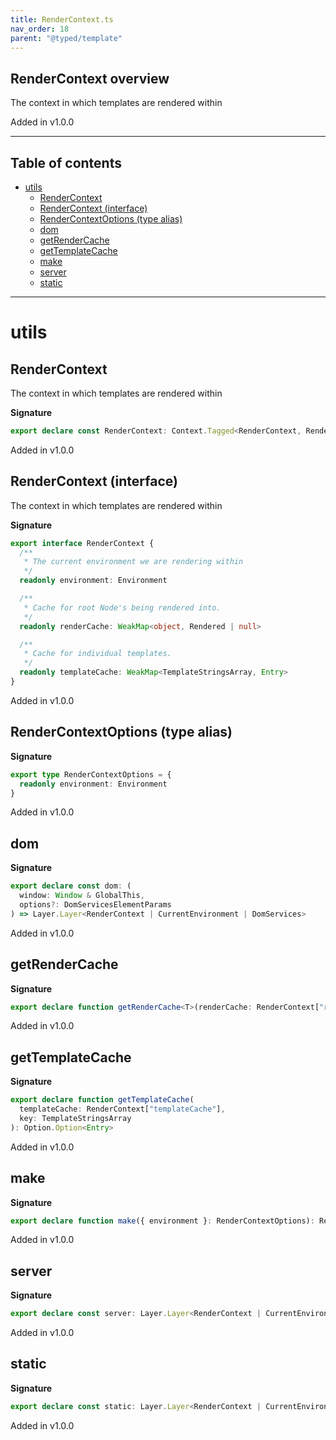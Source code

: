 ```yaml
---
title: RenderContext.ts
nav_order: 18
parent: "@typed/template"
---
```


## RenderContext overview

The context in which templates are rendered within

Added in v1.0.0

---

<h2 class="text-delta">Table of contents</h2>

- [utils](#utils)
  - [RenderContext](#rendercontext)
  - [RenderContext (interface)](#rendercontext-interface)
  - [RenderContextOptions (type alias)](#rendercontextoptions-type-alias)
  - [dom](#dom)
  - [getRenderCache](#getrendercache)
  - [getTemplateCache](#gettemplatecache)
  - [make](#make)
  - [server](#server)
  - [static](#static)

---

# utils

## RenderContext

The context in which templates are rendered within

**Signature**

```ts
export declare const RenderContext: Context.Tagged<RenderContext, RenderContext>
```

Added in v1.0.0

## RenderContext (interface)

The context in which templates are rendered within

**Signature**

```ts
export interface RenderContext {
  /**
   * The current environment we are rendering within
   */
  readonly environment: Environment

  /**
   * Cache for root Node's being rendered into.
   */
  readonly renderCache: WeakMap<object, Rendered | null>

  /**
   * Cache for individual templates.
   */
  readonly templateCache: WeakMap<TemplateStringsArray, Entry>
}
```

Added in v1.0.0

## RenderContextOptions (type alias)

**Signature**

```ts
export type RenderContextOptions = {
  readonly environment: Environment
}
```

Added in v1.0.0

## dom

**Signature**

```ts
export declare const dom: (
  window: Window & GlobalThis,
  options?: DomServicesElementParams
) => Layer.Layer<RenderContext | CurrentEnvironment | DomServices>
```

Added in v1.0.0

## getRenderCache

**Signature**

```ts
export declare function getRenderCache<T>(renderCache: RenderContext["renderCache"], key: object): Option.Option<T>
```

Added in v1.0.0

## getTemplateCache

**Signature**

```ts
export declare function getTemplateCache(
  templateCache: RenderContext["templateCache"],
  key: TemplateStringsArray
): Option.Option<Entry>
```

Added in v1.0.0

## make

**Signature**

```ts
export declare function make({ environment }: RenderContextOptions): RenderContext
```

Added in v1.0.0

## server

**Signature**

```ts
export declare const server: Layer.Layer<RenderContext | CurrentEnvironment, never, never>
```

Added in v1.0.0

## static

**Signature**

```ts
export declare const static: Layer.Layer<RenderContext | CurrentEnvironment, never, never>
```

Added in v1.0.0
